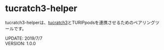 # tucratch3-helper

tucratch3-helperは、[tucratch3](https://turippj.github.io/scratch-gui/)とTURIPpodsを連携させるためのペアリングツールです。



UPDATE: 2019/7/7  
VERSION: 1.0.0